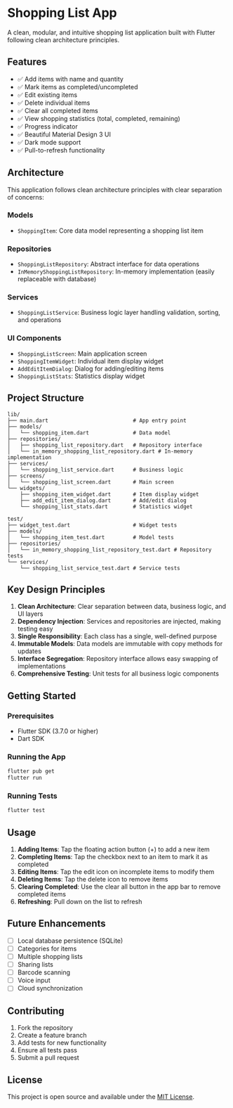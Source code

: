 # Shopping List App

A clean, modular, and intuitive shopping list application built with Flutter following clean architecture principles.

## Features

- ✅ Add items with name and quantity
- ✅ Mark items as completed/uncompleted
- ✅ Edit existing items
- ✅ Delete individual items
- ✅ Clear all completed items
- ✅ View shopping statistics (total, completed, remaining)
- ✅ Progress indicator
- ✅ Beautiful Material Design 3 UI
- ✅ Dark mode support
- ✅ Pull-to-refresh functionality

## Architecture

This application follows clean architecture principles with clear separation of concerns:

### Models
- `ShoppingItem`: Core data model representing a shopping list item

### Repositories
- `ShoppingListRepository`: Abstract interface for data operations
- `InMemoryShoppingListRepository`: In-memory implementation (easily replaceable with database)

### Services
- `ShoppingListService`: Business logic layer handling validation, sorting, and operations

### UI Components
- `ShoppingListScreen`: Main application screen
- `ShoppingItemWidget`: Individual item display widget
- `AddEditItemDialog`: Dialog for adding/editing items
- `ShoppingListStats`: Statistics display widget

## Project Structure

```
lib/
├── main.dart                           # App entry point
├── models/
│   └── shopping_item.dart              # Data model
├── repositories/
│   ├── shopping_list_repository.dart   # Repository interface
│   └── in_memory_shopping_list_repository.dart # In-memory implementation
├── services/
│   └── shopping_list_service.dart      # Business logic
├── screens/
│   └── shopping_list_screen.dart       # Main screen
└── widgets/
    ├── shopping_item_widget.dart       # Item display widget
    ├── add_edit_item_dialog.dart       # Add/edit dialog
    └── shopping_list_stats.dart        # Statistics widget

test/
├── widget_test.dart                    # Widget tests
├── models/
│   └── shopping_item_test.dart         # Model tests
├── repositories/
│   └── in_memory_shopping_list_repository_test.dart # Repository tests
└── services/
    └── shopping_list_service_test.dart # Service tests
```

## Key Design Principles

1. **Clean Architecture**: Clear separation between data, business logic, and UI layers
2. **Dependency Injection**: Services and repositories are injected, making testing easy
3. **Single Responsibility**: Each class has a single, well-defined purpose
4. **Immutable Models**: Data models are immutable with copy methods for updates
5. **Interface Segregation**: Repository interface allows easy swapping of implementations
6. **Comprehensive Testing**: Unit tests for all business logic components

## Getting Started

### Prerequisites
- Flutter SDK (3.7.0 or higher)
- Dart SDK

### Running the App
```bash
flutter pub get
flutter run
```

### Running Tests
```bash
flutter test
```

## Usage

1. **Adding Items**: Tap the floating action button (+) to add a new item
2. **Completing Items**: Tap the checkbox next to an item to mark it as completed
3. **Editing Items**: Tap the edit icon on incomplete items to modify them
4. **Deleting Items**: Tap the delete icon to remove items
5. **Clearing Completed**: Use the clear all button in the app bar to remove completed items
6. **Refreshing**: Pull down on the list to refresh

## Future Enhancements

- [ ] Local database persistence (SQLite)
- [ ] Categories for items
- [ ] Multiple shopping lists
- [ ] Sharing lists
- [ ] Barcode scanning
- [ ] Voice input
- [ ] Cloud synchronization

## Contributing

1. Fork the repository
2. Create a feature branch
3. Add tests for new functionality
4. Ensure all tests pass
5. Submit a pull request

## License

This project is open source and available under the [MIT License](LICENSE).